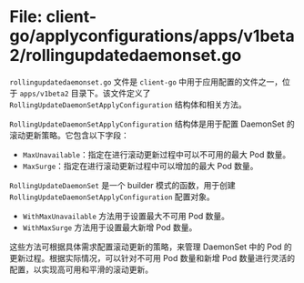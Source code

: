 # File: client-go/applyconfigurations/apps/v1beta2/rollingupdatedaemonset.go

`rollingupdatedaemonset.go` 文件是 `client-go` 中用于应用配置的文件之一，位于 `apps/v1beta2` 目录下。该文件定义了 `RollingUpdateDaemonSetApplyConfiguration` 结构体和相关方法。

`RollingUpdateDaemonSetApplyConfiguration` 结构体是用于配置 DaemonSet 的滚动更新策略。它包含以下字段：
- `MaxUnavailable`：指定在进行滚动更新过程中可以不可用的最大 Pod 数量。
- `MaxSurge`：指定在进行滚动更新过程中可以增加的最大 Pod 数量。

`RollingUpdateDaemonSet` 是一个 builder 模式的函数，用于创建 `RollingUpdateDaemonSetApplyConfiguration` 配置对象。
- `WithMaxUnavailable` 方法用于设置最大不可用 Pod 数量。
- `WithMaxSurge` 方法用于设置最大新增 Pod 数量。

这些方法可根据具体需求配置滚动更新的策略，来管理 DaemonSet 中的 Pod 的更新过程。根据实际情况，可以针对不可用 Pod 数量和新增 Pod 数量进行灵活的配置，以实现高可用和平滑的滚动更新。


